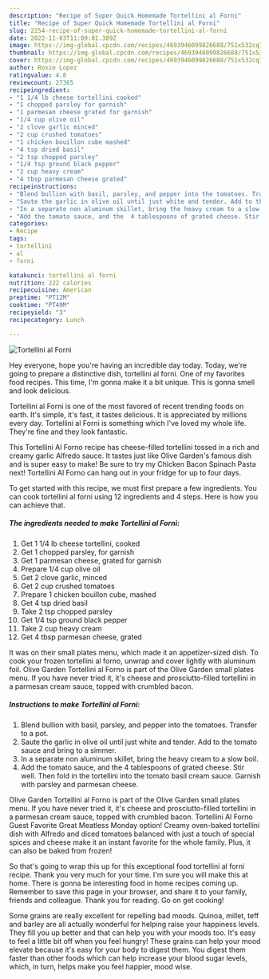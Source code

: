 ```yaml
---
description: "Recipe of Super Quick Homemade Tortellini al Forni"
title: "Recipe of Super Quick Homemade Tortellini al Forni"
slug: 2254-recipe-of-super-quick-homemade-tortellini-al-forni
date: 2022-11-03T11:09:01.389Z
image: https://img-global.cpcdn.com/recipes/4693946099826688/751x532cq70/tortellini-al-forni-recipe-main-photo.jpg
thumbnail: https://img-global.cpcdn.com/recipes/4693946099826688/751x532cq70/tortellini-al-forni-recipe-main-photo.jpg
cover: https://img-global.cpcdn.com/recipes/4693946099826688/751x532cq70/tortellini-al-forni-recipe-main-photo.jpg
author: Roxie Lopez
ratingvalue: 4.8
reviewcount: 27365
recipeingredient:
- "1 1/4 lb cheese tortellini cooked"
- "1 chopped parsley for garnish"
- "1 parmesan cheese grated for garnish"
- "1/4 cup olive oil"
- "2 clove garlic minced"
- "2 cup crushed tomatoes"
- "1 chicken bouillon cube mashed"
- "4 tsp dried basil"
- "2 tsp chopped parsley"
- "1/4 tsp ground black pepper"
- "2 cup heavy cream"
- "4 tbsp parmesan cheese grated"
recipeinstructions:
- "Blend bullion with basil, parsley, and pepper into the tomatoes. Transfer to a pot."
- "Saute the garlic in olive oil until just white and tender. Add to the tomato sauce and bring to a simmer."
- "In a separate non aluminum skillet, bring the heavy cream to a slow boil."
- "Add the tomato sauce, and the  4 tablespoons of grated cheese. Stir well. Then fold in the tortellini into the tomato basil cream sauce. Garnish with parsley and parmesan cheese."
categories:
- Recipe
tags:
- tortellini
- al
- forni

katakunci: tortellini al forni 
nutrition: 222 calories
recipecuisine: American
preptime: "PT12M"
cooktime: "PT49M"
recipeyield: "3"
recipecategory: Lunch

---
```



![Tortellini al Forni](https://img-global.cpcdn.com/recipes/4693946099826688/751x532cq70/tortellini-al-forni-recipe-main-photo.jpg)

Hey everyone, hope you're having an incredible day today. Today, we're going to prepare a distinctive dish, tortellini al forni. One of my favorites food recipes. This time, I'm gonna make it a bit unique. This is gonna smell and look delicious.

Tortellini al Forni is one of the most favored of recent trending foods on earth. It's simple, it's fast, it tastes delicious. It is appreciated by millions every day. Tortellini al Forni is something which I've loved my whole life. They're fine and they look fantastic.

This Tortellini Al Forno recipe has cheese-filled tortellini tossed in a rich and creamy garlic Alfredo sauce. It tastes just like Olive Garden&#39;s famous dish and is super easy to make! Be sure to try my Chicken Bacon Spinach Pasta next! Tortellini Al Forno can hang out in your fridge for up to four days.


To get started with this recipe, we must first prepare a few ingredients. You can cook tortellini al forni using 12 ingredients and 4 steps. Here is how you can achieve that.

<!--inarticleads1-->

##### The ingredients needed to make Tortellini al Forni:

1. Get 1 1/4 lb cheese tortellini, cooked
1. Get 1 chopped parsley, for garnish
1. Get 1 parmesan cheese, grated for garnish
1. Prepare 1/4 cup olive oil
1. Get 2 clove garlic, minced
1. Get 2 cup crushed tomatoes
1. Prepare 1 chicken bouillon cube, mashed
1. Get 4 tsp dried basil
1. Take 2 tsp chopped parsley
1. Get 1/4 tsp ground black pepper
1. Take 2 cup heavy cream
1. Get 4 tbsp parmesan cheese, grated


It was on their small plates menu, which made it an appetizer-sized dish. To cook your frozen tortellini al forno, unwrap and cover lightly with aluminum foil. Olive Garden Tortellini al Forno is part of the Olive Garden small plates menu. If you have never tried it, it&#39;s cheese and prosciutto-filled tortellini in a parmesan cream sauce, topped with crumbled bacon. 

<!--inarticleads2-->

##### Instructions to make Tortellini al Forni:

1. Blend bullion with basil, parsley, and pepper into the tomatoes. Transfer to a pot.
1. Saute the garlic in olive oil until just white and tender. Add to the tomato sauce and bring to a simmer.
1. In a separate non aluminum skillet, bring the heavy cream to a slow boil.
1. Add the tomato sauce, and the  4 tablespoons of grated cheese. Stir well. Then fold in the tortellini into the tomato basil cream sauce. Garnish with parsley and parmesan cheese.


Olive Garden Tortellini al Forno is part of the Olive Garden small plates menu. If you have never tried it, it&#39;s cheese and prosciutto-filled tortellini in a parmesan cream sauce, topped with crumbled bacon. Tortellini Al Forno Guest Favorite Great Meatless Monday option! Creamy oven-baked tortellini dish with Alfredo and diced tomatoes balanced with just a touch of special spices and cheese make it an instant favorite for the whole family. Plus, it can also be baked from frozen! 

So that's going to wrap this up for this exceptional food tortellini al forni recipe. Thank you very much for your time. I'm sure you will make this at home. There is gonna be interesting food in home recipes coming up. Remember to save this page in your browser, and share it to your family, friends and colleague. Thank you for reading. Go on get cooking!

Some grains are really excellent for repelling bad moods. Quinoa, millet, teff and barley are all actually wonderful for helping raise your happiness levels. They fill you up better and that can help you with your moods too. It's easy to feel a little bit off when you feel hungry! These grains can help your mood elevate because it's easy for your body to digest them. You digest them faster than other foods which can help increase your blood sugar levels, which, in turn, helps make you feel happier, mood wise.
